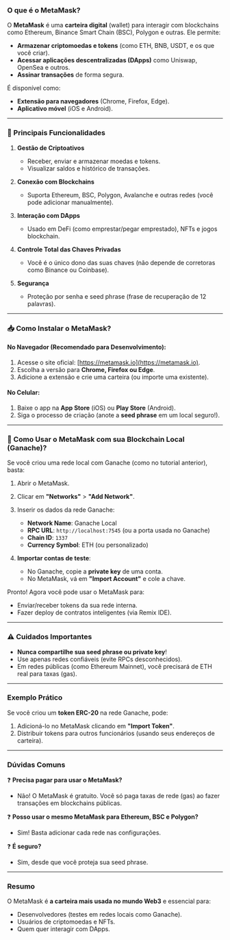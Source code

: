 ### **O que é o MetaMask?**  
O **MetaMask** é uma **carteira digital** (wallet) para interagir com blockchains como Ethereum, Binance Smart Chain (BSC), Polygon e outras. Ele permite:  
- **Armazenar criptomoedas e tokens** (como ETH, BNB, USDT, e os que você criar).  
- **Acessar aplicações descentralizadas (DApps)** como Uniswap, OpenSea e outros.  
- **Assinar transações** de forma segura.  

É disponível como:  
- **Extensão para navegadores** (Chrome, Firefox, Edge).  
- **Aplicativo móvel** (iOS e Android).  

---

### **🔹 Principais Funcionalidades**  
1. **Gestão de Criptoativos**  
   - Receber, enviar e armazenar moedas e tokens.  
   - Visualizar saldos e histórico de transações.  

2. **Conexão com Blockchains**  
   - Suporta Ethereum, BSC, Polygon, Avalanche e outras redes (você pode adicionar manualmente).  

3. **Interação com DApps**  
   - Usado em DeFi (como emprestar/pegar emprestado), NFTs e jogos blockchain.  

4. **Controle Total das Chaves Privadas**  
   - Você é o único dono das suas chaves (não depende de corretoras como Binance ou Coinbase).  

5. **Segurança**  
   - Proteção por senha e seed phrase (frase de recuperação de 12 palavras).  

---

### **📥 Como Instalar o MetaMask?**  
#### **No Navegador (Recomendado para Desenvolvimento):**  
1. Acesse o site oficial: [https://metamask.io](https://metamask.io).  
2. Escolha a versão para **Chrome, Firefox ou Edge**.  
3. Adicione a extensão e crie uma carteira (ou importe uma existente).  

#### **No Celular:**  
1. Baixe o app na **App Store** (iOS) ou **Play Store** (Android).  
2. Siga o processo de criação (anote a **seed phrase** em um local seguro!).  

---

### **🔗 Como Usar o MetaMask com sua Blockchain Local (Ganache)?**  
Se você criou uma rede local com Ganache (como no tutorial anterior), basta:  
1. Abrir o MetaMask.  
2. Clicar em **"Networks"** > **"Add Network"**.  
3. Inserir os dados da rede Ganache:  
   - **Network Name**: Ganache Local  
   - **RPC URL**: `http://localhost:7545` (ou a porta usada no Ganache)  
   - **Chain ID**: `1337`  
   - **Currency Symbol**: ETH (ou personalizado)  

4. **Importar contas de teste**:  
   - No Ganache, copie a **private key** de uma conta.  
   - No MetaMask, vá em **"Import Account"** e cole a chave.  

Pronto! Agora você pode usar o MetaMask para:  
- Enviar/receber tokens da sua rede interna.  
- Fazer deploy de contratos inteligentes (via Remix IDE).  

---

### **⚠️ Cuidados Importantes**  
- **Nunca compartilhe sua seed phrase ou private key**!  
- Use apenas redes confiáveis (evite RPCs desconhecidos).  
- Em redes públicas (como Ethereum Mainnet), você precisará de ETH real para taxas (gas).  

---

### **Exemplo Prático**  
Se você criou um **token ERC-20** na rede Ganache, pode:  
1. Adicioná-lo no MetaMask clicando em **"Import Token"**.  
2. Distribuir tokens para outros funcionários (usando seus endereços de carteira).  

---

### **Dúvidas Comuns**  
❓ **Precisa pagar para usar o MetaMask?**  
- Não! O MetaMask é gratuito. Você só paga taxas de rede (gas) ao fazer transações em blockchains públicas.  

❓ **Posso usar o mesmo MetaMask para Ethereum, BSC e Polygon?**  
- Sim! Basta adicionar cada rede nas configurações.  

❓ **É seguro?**  
- Sim, desde que você proteja sua seed phrase.  

---

### **Resumo**  
O MetaMask é **a carteira mais usada no mundo Web3** e essencial para:  
- Desenvolvedores (testes em redes locais como Ganache).  
- Usuários de criptomoedas e NFTs.  
- Quem quer interagir com DApps.  
